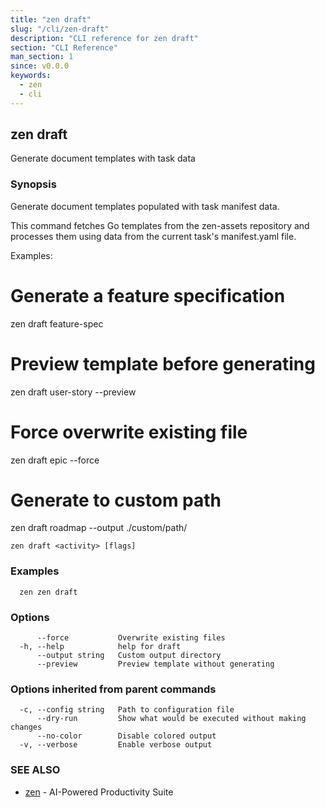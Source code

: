 ```yaml
---
title: "zen draft"
slug: "/cli/zen-draft"
description: "CLI reference for zen draft"
section: "CLI Reference"
man_section: 1
since: v0.0.0
keywords:
  - zen
  - cli
---
```


## zen draft

Generate document templates with task data

### Synopsis

Generate document templates populated with task manifest data.

This command fetches Go templates from the zen-assets repository and processes
them using data from the current task's manifest.yaml file.

Examples:
  # Generate a feature specification
  zen draft feature-spec

  # Preview template before generating
  zen draft user-story --preview

  # Force overwrite existing file
  zen draft epic --force

  # Generate to custom path
  zen draft roadmap --output ./custom/path/

```
zen draft <activity> [flags]
```

### Examples

```
  zen zen draft
```

### Options

```
      --force           Overwrite existing files
  -h, --help            help for draft
      --output string   Custom output directory
      --preview         Preview template without generating
```

### Options inherited from parent commands

```
  -c, --config string   Path to configuration file
      --dry-run         Show what would be executed without making changes
      --no-color        Disable colored output
  -v, --verbose         Enable verbose output
```

### SEE ALSO

* [zen](zen.md.md)	 - AI-Powered Productivity Suite

